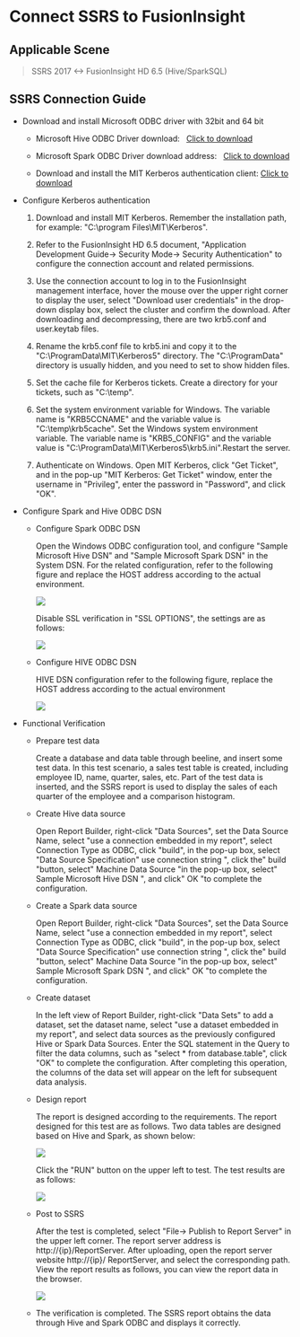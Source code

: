# Connect SSRS to FusionInsight

## Applicable Scene

> SSRS 2017 <-> FusionInsight HD 6.5 (Hive/SparkSQL)

## SSRS Connection Guide

  * Download and install Microsoft ODBC driver with 32bit and 64 bit

    * Microsoft Hive ODBC Driver download:
  [Click to download](https://www.microsoft.com/en-us/download/details.aspx?id=40886)

    * Microsoft Spark ODBC Driver download address:
  [Click to download](https://www.microsoft.com/en-us/download/details.aspx?id=49883)

    * Download and install the MIT Kerberos authentication client: [Click to download](http://web.mit.edu/ker)

* Configure Kerberos authentication

  1. Download and install MIT Kerberos. Remember the installation path, for example: "C:\program Files\MIT\Kerberos".

  2. Refer to the FusionInsight HD 6.5 document, "Application Development Guide-> Security Mode-> Security Authentication" to configure the connection account and related permissions.

  3. Use the connection account to log in to the FusionInsight management interface, hover the mouse over the upper right corner to display the user, select "Download user credentials" in the drop-down display box, select the cluster and confirm the download. After downloading and decompressing, there are two krb5.conf and user.keytab files.

  4. Rename the krb5.conf file to krb5.ini and copy it to the "C:\ProgramData\MIT\Kerberos5" directory. The "C:\ProgramData" directory is usually hidden, and you need to set to show hidden files.

  5. Set the cache file for Kerberos tickets. Create a directory for your tickets, such as "C:\temp".

  6. Set the system environment variable for Windows. The variable name is "KRB5CCNAME" and the variable value is "C:\temp\krb5cache". Set the Windows system environment variable. The variable name is "KRB5_CONFIG" and the variable value is "C:\ProgramData\MIT\Kerberos5\krb5.ini".Restart the server.

  7. Authenticate on Windows. Open MIT Kerberos, click "Get Ticket", and in the pop-up "MIT Kerberos: Get Ticket" window, enter the username in "Privileg", enter the password in "Password", and click "OK".


* Configure Spark and Hive ODBC DSN

    * Configure Spark ODBC DSN

      Open the Windows ODBC configuration tool, and configure "Sample Microsoft Hive DSN" and "Sample Microsoft Spark DSN" in the System DSN. For the related configuration, refer to the following figure and replace the HOST address according to the actual environment.

      ![](assets/SSRS/d2468.png)

      Disable SSL verification in "SSL OPTIONS", the settings are as follows:

      ![](assets/SSRS/09436.png)

    * Configure HIVE ODBC DSN

      HIVE DSN configuration refer to the following figure, replace the HOST address according to the actual environment

      ![](assets/SSRS/c0f85.png)

* Functional Verification

  * Prepare test data

    Create a database and data table through beeline, and insert some test data. In this test scenario, a sales test table is created, including employee ID, name, quarter, sales, etc. Part of the test data is inserted, and the SSRS report is used to display the sales of each quarter of the employee and a comparison histogram.

  * Create Hive data source

    Open Report Builder, right-click "Data Sources", set the Data Source Name, select "use a connection embedded in my report", select Connection Type as ODBC, click "build", in the pop-up box, select "Data Source Specification" use connection string ", click the" build "button, select" Machine Data Source "in the pop-up box, select" Sample Microsoft Hive DSN ", and click" OK "to complete the configuration.

  * Create a Spark data source

    Open Report Builder, right-click "Data Sources", set the Data Source Name, select "use a connection embedded in my report", select Connection Type as ODBC, click "build", in the pop-up box, select "Data Source Specification" use connection string ", click the" build "button, select" Machine Data Source "in the pop-up box, select" Sample Microsoft Spark DSN ", and click" OK "to complete the configuration.

  * Create dataset

    In the left view of Report Builder, right-click "Data Sets" to add a dataset, set the dataset name, select "use a dataset embedded in my report", and select data sources as the previously configured Hive or Spark Data Sources. Enter the SQL statement in the Query to filter the data columns, such as "select * from database.table", click "OK" to complete the configuration. After completing this operation, the columns of the data set will appear on the left for subsequent data analysis.

  * Design report

    The report is designed according to the requirements. The report designed for this test are as follows. Two data tables are designed based on Hive and Spark, as shown below:

    ![](assets/SSRS/95244.png)

    Click the "RUN" button on the upper left to test. The test results are as follows:

    ![](assets/SSRS/af794.png)

  * Post to SSRS

      After the test is completed, select "File-> Publish to Report Server" in the upper left corner. The report server address is http://{ip}/ReportServer. After uploading, open the report server website http://{ip}/ ReportServer, and select the corresponding path. View the report results as follows, you can view the report data in the browser.

      ![](assets/SSRS/0ec3a.png)

  * The verification is completed. The SSRS report obtains the data through Hive and Spark ODBC and displays it correctly.

